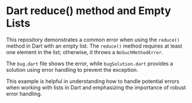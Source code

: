 # Dart reduce() method and Empty Lists

This repository demonstrates a common error when using the `reduce()` method in Dart with an empty list. The `reduce()` method requires at least one element in the list; otherwise, it throws a `NoSuchMethodError`. 

The `bug.dart` file shows the error, while `bugSolution.dart` provides a solution using error handling to prevent the exception.

This example is helpful in understanding how to handle potential errors when working with lists in Dart and emphasizing the importance of robust error handling.